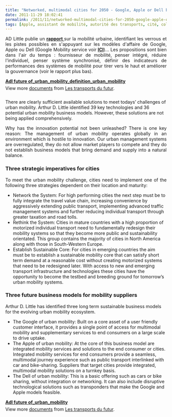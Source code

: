 ```yaml
---
title: "Networked, multimodal cities for 2050 - Google, Apple or Dell business models ?"
date: 2011-11-29 18:02:41
permalink: /2011/11/networked-multimodal-cities-for-2050-google-apple-or-dell-business-models.html
tags: [Apple, assistant de mobilité, autorité des transports, cité, collectivité, commuter, congestion, connectivité, Dell, données réelles, Efficacité énergétique, Energie, google, gouvernance, intelligence collective, internet, ITS, management de la mobilité, mode doux, multimodes, open innovation, partage de données, Service de mobilité]
---
```


<p style="text-align: justify">AD Little publie un <strong><a href="http://www.adlittle.com/multimodal-cities-of-2050.html" target="_blank">rapport </a></strong>sur la mobilité urbaine, identifiant les verrous et les pistes possibles en s'appuyant sur les modèles d'affaire de Google, Apple ou Dell (Google Mobility service voir <strong><a href="https://gabrielplassat.github.io/transportsdufutur/2011/07/google-mobility-service-et-si-nous-le-faisions-sans-attendre-.html" target="_blank">ICI</a></strong>)... Les propositions sont bien dans l'air du temps : fournisseur de mobilité, penser intégré, réduire l'individuel, penser système synchronisé, définir des indicateurs de performances des systèmes de mobilité pour tirer vers le haut et améliorer la gouvernance (voir le rapport plus bas).</p> <div id="__ss_10386018" style="width: 477px"><strong style="margin: 12px 0 4px"><a href="http://www.slideshare.net/transportsdufutur/adl-future-ofurbanmobilitydefinitionurbanmobility" title="Adl future of_urban_mobility_definition_urban_mobility">Adl future of_urban_mobility_definition_urban_mobility</a></strong>          <div style="padding: 5px 0 12px">View more <a href="http://www.slideshare.net/">documents</a> from <a href="http://www.slideshare.net/transportsdufutur">Les transports du futur</a>.</div> </div> <p style="text-align: justify"> </p>  <!--more-->  There are clearly sufficient available solutions to meet todays’ challenges of urban mobility. Arthur D. Little identified 39 key technologies and 36 potential urban mobility business models. However, these solutions are not being applied comprehensively. <p style="text-align: justify">Why has the innovation potential not been unleashed? There is one key reason: The management of urban mobility operates globally in an environment which is hostile to innovation. Our urban management systems are overregulated, they do not allow market players to compete and they do not establish business models that bring demand and supply into a natural balance.</p> <div style="text-align: justify"> <h3>Three strategic imperatives for cities</h3> </div> <p style="text-align: justify">To meet the urban mobility challenge, cities need to implement one of the following three strategies dependent on their location and maturity: </p> <ul> <li>Network the System: For high performing cities the next step must be to fully integrate the travel value chain, increasing convenience by aggressively extending public transport, implementing advanced traffic management systems and further reducing individual transport through greater taxation and road tolls. </li> <li>Rethink the System: Cities in mature countries with a high proportion of motorized individual transport need to fundamentally redesign their mobility systems so that they become more public and sustainability orientated. This group contains the majority of cities in North America along with those in South-Western Europe. </li> <li>Establish Sustainable Core: For cities in emerging countries the aim must be to establish a sustainable mobility core that can satisfy short term demand at a reasonable cost without creating motorized systems that need to be redesigned later. With access to new and emerging transport infrastructure and technologies these cities have the opportunity to become the testbed and breeding ground for tomorrow’s urban mobility systems.</li> </ul> <div> <h3>Three future business models for mobility suppliers</h3> </div> <p>Arthur D. Little has identified three long term sustainable business models for the evolving urban mobility ecosystem.</p> <ul> <li>The Google of urban mobility: Built on a core asset of a user friendly customer interface, it provides a single point of access for multimodal mobility and supplementary services to end consumers on a large scale to drive uptake. </li> <li>The Apple of urban mobility: At the core of this business model are integrated mobility services and solutions to the end consumer or cities. Integrated mobility services for end consumers provide a seamless, multimodal journey experience such as public transport interlinked with car and bike-sharing. Suppliers that target cities provide integrated, multimodal mobility solutions on a turnkey basis. </li> <li>The Dell of urban mobility: This is a basic offering such as cars or bike sharing, without integration or networking. It can also include disruptive technological solutions such as transponders that make the Google and Apple models feasible.</li> </ul> <div id="__ss_10386017" style="width: 477px"><strong style="margin: 12px 0 4px"><a href="http://www.slideshare.net/transportsdufutur/adl-future-ofurbanmobility" title="Adl future of_urban_mobility">Adl future of_urban_mobility</a></strong>         <div style="padding: 5px 0 12px">View more <a href="http://www.slideshare.net/">documents</a> from <a href="http://www.slideshare.net/transportsdufutur">Les transports du futur</a>.</div> </div>
